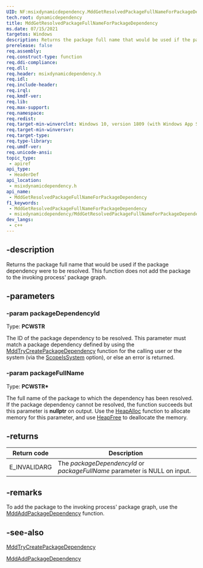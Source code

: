 ```yaml
---
UID: NF:msixdynamicdependency.MddGetResolvedPackageFullNameForPackageDependency
tech.root: dynamicdependency
title: MddGetResolvedPackageFullNameForPackageDependency
ms.date: 07/15/2021 
targetos: Windows
description: Returns the package full name that would be used if the package dependency were to be resolved. This function does not add the package to the invoking process' package graph.
prerelease: false
req.assembly: 
req.construct-type: function
req.ddi-compliance: 
req.dll: 
req.header: msixdynamicdependency.h
req.idl: 
req.include-header: 
req.irql: 
req.kmdf-ver: 
req.lib: 
req.max-support: 
req.namespace: 
req.redist: 
req.target-min-winverclnt: Windows 10, version 1809 (with Windows App SDK 1.0 or later)
req.target-min-winversvr: 
req.target-type: 
req.type-library: 
req.umdf-ver: 
req.unicode-ansi: 
topic_type:
 - apiref
api_type:
 - HeaderDef
api_location:
 - msixdynamicdependency.h
api_name:
 - MddGetResolvedPackageFullNameForPackageDependency
f1_keywords:
 - MddGetResolvedPackageFullNameForPackageDependency
 - msixdynamicdependency/MddGetResolvedPackageFullNameForPackageDependency
dev_langs:
 - c++
---
```


## -description

Returns the package full name that would be used if the package dependency were to be resolved. This function does not add the package to the invoking process' package graph.

## -parameters

### -param packageDependencyId

Type: **PCWSTR**

The ID of the package dependency to be resolved. This parameter must match a package dependency defined by using the [MddTryCreatePackageDependency](nf-msixdynamicdependency-mddtrycreatepackagedependency.md) function for the calling user or the system (via the [ScopeIsSystem](ne-msixdynamicdependency-mddcreatepackagedependencyoptions.md) option), or else an error is returned.

### -param packageFullName

Type: **PCWSTR\***

The full name of the package to which the dependency has been resolved. If the package dependency cannot be resolved, the function succeeds but this parameter is **nullptr** on output. Use the [HeapAlloc](/windows/win32/api/heapapi/nf-heapapi-heapalloc) function to allocate memory for this parameter, and use [HeapFree](/windows/win32/api/heapapi/nf-heapapi-heapfree) to deallocate the memory.

## -returns

| Return code | Description |
|-------------|-------------|
| E_INVALIDARG | The *packageDependencyId* or *packageFullName* parameter is NULL on input. |

## -remarks

To add the package to the invoking process' package graph, use the [MddAddPackageDependency](nf-msixdynamicdependency-mddaddpackagedependency.md) function.

## -see-also

[MddTryCreatePackageDependency](nf-msixdynamicdependency-mddtrycreatepackagedependency.md)


[MddAddPackageDependency](nf-msixdynamicdependency-mddaddpackagedependency.md)